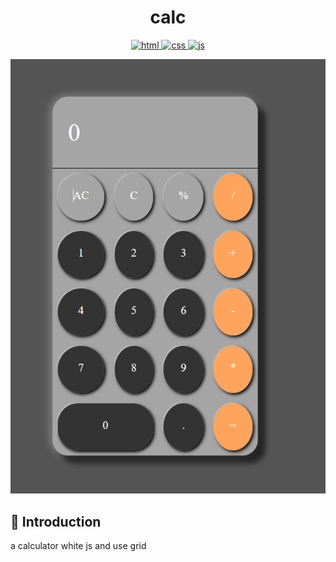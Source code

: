 
<h1 align="center">
calc
</h1>

<p align="center">
  <a href="">
    <img
      alt="html"
      src="https://img.shields.io/badge/html-red.svg?&style=for-the-badge&logo=Html5&logoColor=white"
    />
  </a>
  <a href="https://react.dev/">
    <img
      alt="css"
      src="https://img.shields.io/badge/CSS-blue.svg?&style=for-the-badge&logo=CSS3&logoColor=white"
    />
  </a> 
    <a href="https://react.dev/">
    <img
      alt="js"
      src="https://img.shields.io/badge/javascript-green.svg?&style=for-the-badge&logo=javaScript&logoColor=white"
    />
  </a> 
  </a>
 
</p>

![demo](https://raw.githubusercontent.com/amiof/images/main/calc.PNG)

## 📢 Introduction

a calculator  white js and use grid 



